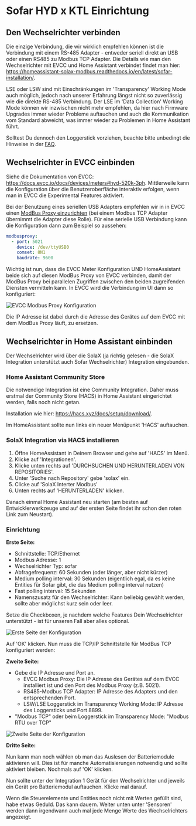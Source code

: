 # Sofar HYD x KTL Einrichtung

## Den Wechselrichter verbinden

Die einzige Verbindung, die wir wirklich empfehlen können ist die Verbindung mit einem RS-485 Adapter - entweder seriell direkt an USB oder einen RS485 zu Modbus TCP Adapter. Die Details wie man den Wechselrichter mit EVCC und Home Assistant verbindet findet man hier: https://homeassistant-solax-modbus.readthedocs.io/en/latest/sofar-installation/.

LSE oder LSW sind mit Einschränkungen im 'Transparency' Working Mode auch möglich, jedoch nach unserer Erfahrung längst nicht so zuverlässig wie die direkte RS-485 Verbindung. Der LSE im 'Data Collection' Working Mode können wir inzwischen nicht mehr empfehlen, da hier nach Firmware Upgrades immer wieder Probleme auftauchen und auch die Kommunikation vom Standard abweicht, was immer wieder zu Problemen in Home Assistant führt.

Solltest Du dennoch den Loggerstick vorziehen, beachte bitte unbedingt die Hinweise in der [FAQ](https://homeassistant-solax-modbus.readthedocs.io/en/latest/sofar-faq/).


## Wechselrichter in EVCC einbinden

Siehe die Dokumentation von EVCC: https://docs.evcc.io/docs/devices/meters#hyd-520k-3ph. Mittlerweile kann die Konfiguration über die Benutzeroberfläche interaktiv erfolgen, wenn man in EVCC die Experimental Features aktiviert.

Bei der Benutzung eines seriellen USB Adapters empfehlen wir in in EVCC einen [ModBus Proxy einzurichten](https://docs.evcc.io/docs/reference/configuration/modbusproxy) (bei einem Modbus TCP Adapter übernimmt die Adapter diese Rolle). Für eine serielle USB Verbindung kann die Konfiguration dann zum Beispiel so aussehen:

```yaml
modbusproxy:
  - port: 5021
    device: /dev/ttyUSB0
    comset: 8N1
    baudrate: 9600
```

Wichtig ist nun, dass die EVCC Meter Konfiguration UND HomeAssistant beide sich auf diesen ModBus Proxy von EVCC verbinden, damit der ModBus Proxy bei parallelen Zugriffen zwischen den beiden zugreifenden Diensten vermitteln kann. In EVCC wird die Verbindung im UI dann so konfiguriert:

![EVCC Modbus Proxy Konfiguration](./img/evcc-modbus-proxy-config.png)

Die IP Adresse ist dabei durch die Adresse des Gerätes auf dem EVCC mit dem ModBus Proxy läuft, zu ersetzen.


## Wechselrichter in Home Assistant einbinden

Der Wechselrichter wird über die SolaX (ja richtig gelesen - die SolaX Integration unterstützt auch Sofar Wechselrichter) Integration eingebunden.

### Home Assistant Community Store 

Die notwendige Integration ist eine Community Integration. Daher muss erstmal der Community Store (HACS) in Home Assistant eingerichtet werden, falls noch nicht getan.

Installation wie hier: https://hacs.xyz/docs/setup/download/.

Im HomeAssistant sollte nun links ein neuer Menüpunkt 'HACS' auftauchen.

### SolaX Integration via HACS installieren

1. Öffne HomeAssistant in Deinem Browser und gehe auf 'HACS' im Menü.
2. Klicke auf 'Integrationen'.
3. Klicke unten rechts auf 'DURCHSUCHEN UND HERUNTERLADEN VON REPOSITORIES'.
4. Unter 'Suche nach Repository' gebe 'solax' ein.
5. Clicke auf 'SolaX Interter Modbus'
6. Unten rechts auf 'HERUNTERLADEN' klicken.

Danach einmal Home Assistant neu starten (am besten auf Entwicklerwerkzeuge und auf der ersten Seite findet ihr schon den roten Link zum Neustart).

### Einrichtung

**Erste Seite:**

- Schnittstelle: TCP/Ethernet
- Modbus Adresse: 1
- Wechselrichter Typ: sofar
- Abfragefrequenz: 60 Sekunden (oder länger, aber nicht kürzer)
- Medium polling interval: 30 Sekunden (eigentlich egal, da es keine Entities für Sofar gibt, die das Medium polling interval nutzen)
- Fast polling interval: 15 Sekunden
- Namenszusatz für den Wechselrichter: Kann beliebig gewählt werden, sollte aber möglichst kurz sein oder leer.

Setze die Checkboxen, je nachdem welche Features Dein Wechselrichter unterstützt - ist für unseren Fall aber alles optional.

![Erste Seite der Konfiguration](./img/setup-page1.png)

Auf 'OK' klicken. Nun muss die TCP/IP Schnittstelle für ModBus TCP konfiguriert werden:

**Zweite Seite:**

- Gebe die IP Adresse und Port an.
  - EVCC Modbus Proxy: Die IP Adresse des Gerätes auf dem EVCC installiert ist und den Port des Modbus Proxy (z.B. 5021).
  - RS485-Modbus TCP Adapter: IP Adresse des Adapters und den entsprechenden Port.
  - LSW/LSE Loggerstick im Transparency Working Mode: IP Adresse des Loggersticks und Port 8899.
- "Modbus TCP" oder beim Loggerstick im Transparency Mode: "Modbus RTU over TCP"

![Zweite Seite der Konfiguration](./img/setup-page2.png)

**Dritte Seite:**

Nun kann man noch wählen ob man das Auslesen der Batteriemodule aktivieren will. Dies ist für manche Automatisierungen notwendig und sollte aktiviert bleiben. Nochmals auf 'OK' klicken.

Nun sollte unter der Integration 1 Gerät für den Wechselrichter und jeweils ein Gerät pro Batteriemodul auftauchen. Klicke mal darauf.

Wenn die Steuerelemente und Entities noch nicht mit Werten gefüllt sind, habe etwas Geduld. Das kann dauern. Weiter unten unter 'Sensoren' werden dann irgendwann auch mal jede Menge Werte des Wechselrichters angezeigt.

